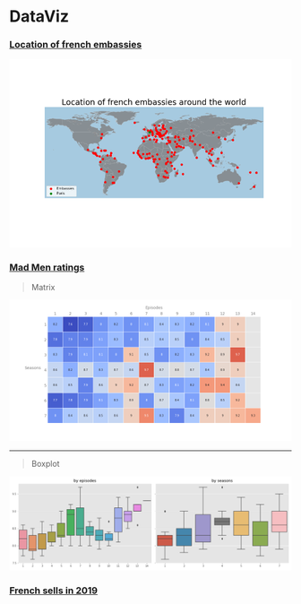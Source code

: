 # DataViz

### [Location of french embassies](Location_of_french_embassies_.ipynb)
![](images/embassies_loc.png)

### [Mad Men ratings](MadMen_Ratings.ipynb)
> Matrix

![](images/ratings_matrix.png)
*****
> Boxplot

![](images/ratings_boxplots.png) 

### [French sells in 2019](Sell_Price_in_France_2019.ipynb)


